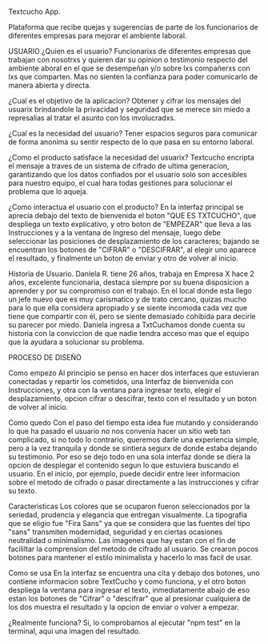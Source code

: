 Textcucho App.

Plataforma que recibe quejas y sugerencias de parte de los funcionarios de diferentes empresas para mejorar el ambiente laboral.

USUARIO
¿Quien es el usuario? 
Funcionarixs de diferentes empresas que trabajan con nosotrxs y quieren dar su opinion o testimonio respecto del ambiente aboral en el que se desempeñan y/o sobre lxs compañerxs con lxs que comparten. Mas no sienten la confianza para poder comunicarlo de manera abierta y directa.

¿Cual es el objetivo de la aplicacion?
Obtener y cifrar los mensajes del usuarix brindandole la privacidad y seguridad que se merece sin miedo a represalias al tratar el asunto con los involucradxs.

¿Cual es la necesidad del usuario?
Tener espacios seguros para comunicar de forma anonima su sentir respecto de lo que pasa en su entorno laboral.

¿Como el producto satisface la necesidad del usuarix?
Textcucho encripta el mensaje a traves de un sistema de cifrado de ultima generacion, garantizando que los datos confiados por el usuario solo son accesibles para nuestro equipo, el cual hara todas gestiones para solucionar el problema que lo aqueja.

¿Como interactua el usuario con el producto?
En la interfaz principal se aprecia debajo del texto de bienvenida el boton "QUE ES TXTCUCHO", que despliega un texto explicativo, y otro boton de "EMPEZAR" que lleva a las Instrucciones y a la ventana de Ingreso del  mensaje, luego debe seleccionar las posiciones de desplazamiento de los caracteres; bajando se encuentran los botones de "CIFRAR" o "DESCIFRAR", al elegir uno aparece el resultado, y finalmente un boton de enviar y otro de volver al inicio.

Historia de Usuario.
Daniela R. tiene 26 años, trabaja en Empresa X hace 2 años, excelente funcionaria, destaca siempre por su buena disposicion a aprender y por su compromiso con el trabajo. En el local donde esta llego un jefe nuevo que es muy carismatico y de trato cercano, quizas mucho para lo que ella considera apropiado y se siente incomoda cada vez que tiene que compartir con él, pero se siente demasiado cohibida para decirle su parecer por miedo.
Daniela ingresa a TxtCuchamos donde cuenta su historia con la conviccion de que nadie tendra acceso mas que el equipo que la ayudara a solucionar su problema.

PROCESO DE DISEÑO

Como empezo
Al principio se penso en hacer dos interfaces que estuvieran conectadas y repartir los cometidos, una Interfaz de bienvenida con Instrucciones, y otra con la ventana para ingresar texto, elegir el desplazamiento, opcion cifrar o descifrar, texto con el resultado y un boton de volver al inicio.

Como quedo
Con el paso del tiempo esta idea fue mutando y considerando lo que ha pasado el usuario no nos convenia hacer un sitio web tan complicado, si no todo lo contrario, queremos darle una experiencia simple, pero a la vez tranquila y donde se sintiera segurx de donde estaba dejando su testimonio. Por eso se dejo todo en una sola interfaz donde se diera la opcion de desplegar el contenido segun lo que estuviera buscando el usuario. En el inicio, por ejemplo, puede decidir entre leer informacion sobre el metodo de cifrado o pasar directamente a las instrucciones y cifrar su texto.

Caracteristicas
Los colores que se ocuparon fueron seleccionados por la seriedad, prudencia y elegancia que entregan visualmente.
La tipografia que se eligio fue "Fira Sans" ya que se considera que las fuentes del tipo "sans" transmiten modernidad, seguridad y en ciertas ocasiones neutralidad o minimalismo.
Las imagenes que hay estan con el fin de facililtar la comprension del metodo de cifrado al usuario.
Se crearon pocos botones para mantener el estilo minimalista y hacerlo lo mas facil de usar.

Como se usa
En la interfaz se encuentra una cita y debajo dos botones, uno contiene informacion sobre TextCucho y como funciona, y el otro boton despliega la ventana para ingresar el texto, inmediatamente abajo de eso estan los botones de "Cifrar" o "descifrar" que al presionar cualquiera de los dos muestra el resultado y la opcion de enviar o volver a empezar. 

¿Realmente funciona?
Si, lo comprobamos al ejecutar "npm test" en la terminal, aqui una imagen del resultado.

